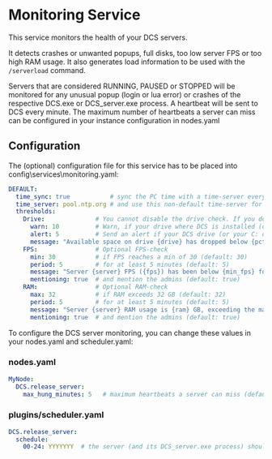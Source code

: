 # Monitoring Service
This service monitors the health of your DCS servers.<p>
It detects crashes or unwanted popups, full disks, too low server FPS or too high RAM usage. 
It also generates load information to be used with the `/serverload` command.

Servers that are considered RUNNING, PAUSED or STOPPED will be monitored for any unusual popup (login or lua error) or
crashes of the respective DCS.exe or DCS_server.exe process. A heartbeat will be sent to DCS every minute. The maximum
number of heartbeats a server can miss can be configured in your instance configuration in nodes.yaml

## Configuration
The (optional) configuration file for this service has to be placed into config\services\monitoring.yaml:
```yaml
DEFAULT:
  time_sync: true           # sync the PC time with a time-server every 12 hrs, default: false
  time_server: pool.ntp.org # and use this non-default time-server for it, default: Windows default
  thresholds:
    Drive:              # You cannot disable the drive check. If you do not specify anything, these values will be taken as default. 
      warn: 10          # Warn, if your drive where DCS is installed (or your C: drive), gets below 10% (default: 10)
      alert: 5          # Send an alert if your DCS drive (or your C: drive) gets below 5% (default: 5)
      message: "Available space on drive {drive} has dropped below {pct}%!\nOnly {bytes_free} out of {bytes_total} free."
    FPS:                # Optional FPS-check
      min: 30           # if FPS reaches a min of 30 (default: 30)
      period: 5         # for at least 5 minutes (default: 5)
      message: "Server {server} FPS ({fps}) has been below {min_fps} for more than {period} minutes."
      mentioning: true  # and mention the admins (default: true)
    RAM:                # Optional RAM-check
      max: 32           # if RAM exceeds 32 GB (default: 32)
      period: 5         # for at least 5 minutes (default: 5)
      message: "Server {server} RAM usage is {ram} GB, exceeding the maximum of {max_ram} GB for more than {period} minutes."
      mentioning: true  # and mention the admins (default: true)
```

To configure the DCS server monitoring, you can change these values in your nodes.yaml and scheduler.yaml:

### nodes.yaml
```yaml
MyNode:
  DCS.release_server:
    max_hung_minutes: 5   # maximum heartbeats a server can miss (default: 3)
```

### plugins/scheduler.yaml
```yaml
DCS.release_server:
  schedule:
    00-24: YYYYYYY  # the server (and its DCS_server.exe process) should run 24x7
```
